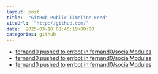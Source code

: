```yaml
---
layout: post
title:  "GitHub Public Timeline Feed"
siteUrl:  "http://github.com/"
date:  2025-03-18 08:45:19+00:00
categories: github
---
```

*  [fernand0 pushed to errbot in fernand0/socialModules](https://github.com/fernand0/socialModules/compare/3b23bb7f72...e90f0da7e4)
*  [fernand0 pushed to errbot in fernand0/socialModules](https://github.com/fernand0/socialModules/compare/43afe42606...3b23bb7f72)
*  [fernand0 pushed to errbot in fernand0/socialModules](https://github.com/fernand0/socialModules/compare/7f1f87e701...43afe42606)
